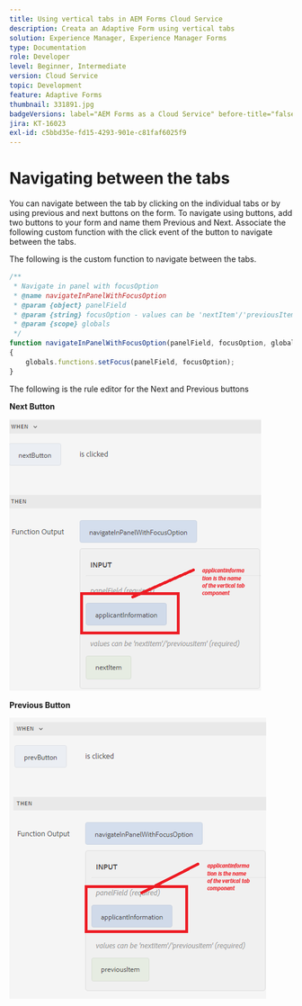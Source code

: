 ```yaml
---
title: Using vertical tabs in AEM Forms Cloud Service
description: Creata an Adaptive Form using vertical tabs
solution: Experience Manager, Experience Manager Forms
type: Documentation
role: Developer
level: Beginner, Intermediate
version: Cloud Service
topic: Development
feature: Adaptive Forms
thumbnail: 331891.jpg
badgeVersions: label="AEM Forms as a Cloud Service" before-title="false"
jira: KT-16023
exl-id: c5bbd35e-fd15-4293-901e-c81faf6025f9
---
```

# Navigating between the tabs

You can navigate between the tab by clicking on the individual tabs or by using previous and next buttons on the form. 
To navigate using buttons, add two buttons to your form and name them Previous and Next. Associate the following custom function with the click event of the button to navigate between the tabs.

The following is the custom function to navigate between the tabs.



``` javascript
/**
 * Navigate in panel with focusOption
 * @name navigateInPanelWithFocusOption
 * @param {object} panelField
 * @param {string} focusOption - values can be 'nextItem'/'previousItem'
 * @param {scope} globals
 */
function navigateInPanelWithFocusOption(panelField, focusOption, globals)
{
    globals.functions.setFocus(panelField, focusOption);
}

```

The following is the rule editor for the Next and Previous buttons

**Next Button**

![next-button](assets/next-button.png)

**Previous Button**

![prev-button](assets/prev-button.png)
